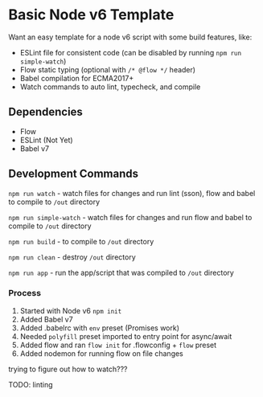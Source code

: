 # Basic Node v6 Template

Want an easy template for a node v6 script with some build features, like:
  - ESLint file for consistent code (can be disabled by running `npm run simple-watch`)
  - Flow static typing (optional with `/* @flow */` header)
  - Babel compilation for ECMA2017+
  - Watch commands to auto lint, typecheck, and compile


## Dependencies
 - Flow
 - ESLint (Not Yet)
 - Babel v7


## Development Commands
 `npm run watch` - watch files for changes and run lint (sson), flow and babel to compile to `/out` directory


 `npm run simple-watch` - watch files for changes and run flow and babel to compile to `/out` directory


 `npm run build` - to compile to `/out` directory


 `npm run clean` - destroy `/out` directory


 `npm run app` - run the app/script that was compiled to `/out` directory


### Process

1. Started with Node v6 `npm init`
2. Added Babel v7
3. Added .babelrc with `env` preset (Promises work)
4. Needed `polyfill` preset imported to entry point for async/await
5. Added flow and ran `flow init` for .flowconfig + `flow` preset
6. Added nodemon for running flow on file changes

trying to figure out how to watch???

TODO: linting
